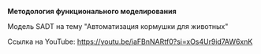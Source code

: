 **Методология функционального моделирования**

Модель SADT на тему "Автоматизация кормушки для животных"

Ссылка на YouTube: <https://youtu.be/iaFBnNARtf0?si=xOs4Ur9id7AW6xnK>

